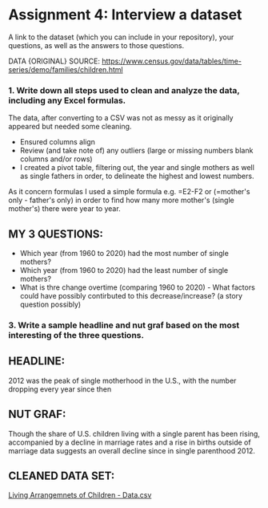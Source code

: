 # Assignment 4: Interview a dataset

A link to the dataset (which you can include in your repository), your questions, as well as the answers to those questions.

DATA {ORIGINAL} SOURCE: https://www.census.gov/data/tables/time-series/demo/families/children.html


### 1. Write down all steps used to clean and analyze the data, including any Excel formulas.

The data, after converting to a CSV was not as messy as it originally appeared but needed some cleaning. 

- Ensured columns align
- Review (and take note of) any outliers (large or missing numbers blank columns and/or rows)
- I created a pivot table, filtering out, the year and single mothers as well as single fathers in order, to delineate the highest and lowest numbers.  

As it concern formulas I used a simple formula e.g. =E2-F2 or (=mother's only - father's only) in order to find how many more mother's (single mother's) there were  year to year. 



## MY 3 QUESTIONS: 

- Which year (from 1960 to 2020) had the most number of single mothers? 
- Which year (from 1960 to 2020) had the least number of single mothers? 
- What is thre change overtime (comparing 1960 to 2020)
      - What factors could have possibly contirbuted to this decrease/increase? (a story question possibly) 


### 3. Write a sample headline and nut graf based on the most interesting of the three questions.

## HEADLINE: 
2012 was the peak of single motherhood in the U.S., with the number dropping every year since then 


## NUT GRAF: 
Though the share of U.S. children living with a single parent has been rising, accompanied by a decline in marriage rates and a rise in births outside of marriage data suggests an overall decline since in single parenthood 2012.


## CLEANED DATA SET: 
[Living Arrangemnets of Children - Data.csv](https://github.com/iamjayshakur/datavisualization-fall2021/files/7470270/Living.Arrangemnets.of.Children.-.Data.csv)

